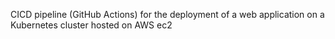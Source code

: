 CICD pipeline (GitHub Actions) for the deployment of a web application on a Kubernetes cluster hosted on AWS ec2